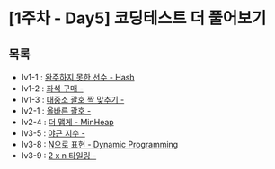 # [1주차 - Day5] 코딩테스트 더 풀어보기
## 목록
- lv1-1 : [완주하지 못한 선수 - Hash](https://github.com/nsms556/AI_Dev/blob/main/Week1/Day3/step1.py)
- lv1-2 : [좌석 구매 - ](https://github.com/nsms556/AI_Dev/blob/main/Week1/Day5/lv1-2.py)
- lv1-3 : [대중소 괄호 짝 맞추기 - ](https://github.com/nsms556/AI_Dev/blob/main/Week1/Day5/lv1-3.py)
- lv2-1 : [올바른 괄호 - ](https://github.com/nsms556/AI_Dev/blob/main/Week1/Day5/lv2-1.py)
- lv2-4 : [더 맵게 -  MinHeap](https://github.com/nsms556/AI_Dev/blob/main/Week1/Day4/step5.py)
- lv3-5 : [야근 지수 - ](https://github.com/nsms556/AI_Dev/blob/main/Week1/Day5/lv3-5.py)
- lv3-8 : [N으로 표현 - Dynamic Programming](https://github.com/nsms556/AI_Dev/blob/main/Week1/Day4/step6.py)
- lv3-9 : [2 x n 타일링 - ](https://github.com/nsms556/AI_Dev/blob/main/Week1/Day5/lv3-9.py)